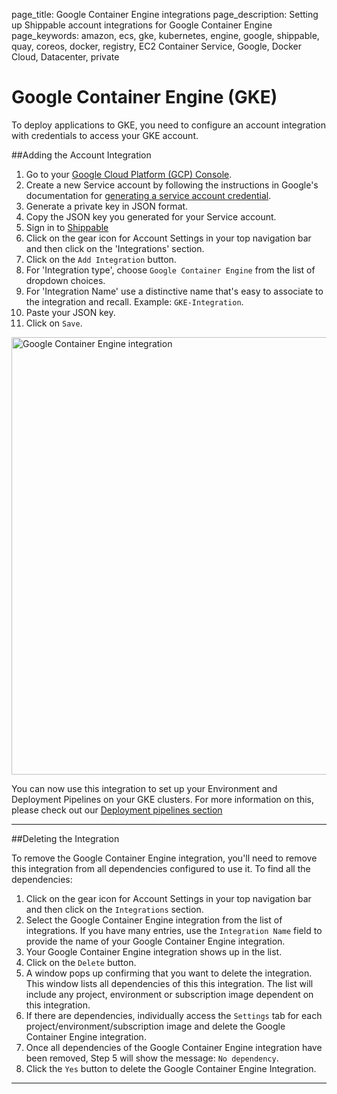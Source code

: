 page_title: Google Container Engine integrations
page_description: Setting up Shippable account integrations for Google Container Engine
page_keywords: amazon, ecs, gke, kubernetes, engine, google, shippable, quay, coreos, docker, registry, EC2 Container Service, Google, Docker Cloud, Datacenter, private


# Google Container Engine (GKE)

To deploy applications to GKE, you need to configure an account integration with credentials to access your GKE account.

##Adding the Account Integration

1. Go to your [Google Cloud Platform (GCP) Console](https://console.cloud.google.com).
2. Create a new Service account by following the instructions in Google's documentation for [generating a service account credential](https://cloud.google.com/storage/docs/authentication#service_accounts).
3. Generate a private key in JSON format.
4. Copy the JSON key you generated for your Service account.  
5. Sign in to [Shippable](https://app.shippable.com)
6. Click on the gear icon for Account Settings in your top navigation bar and then click on the 'Integrations' section.
7. Click on the `Add Integration` button.
8. For 'Integration type', choose `Google Container Engine` from the list of dropdown choices.
9. For 'Integration Name' use a distinctive name that's easy to associate to the integration and recall. Example: `GKE-Integration`.
10. Paste your JSON key.
11. Click on `Save`.

<img src="/ci/images/gkeInt.png" alt="Google Container Engine integration" style="width:700px;"/>

You can now use this integration to set up your Environment and Deployment Pipelines on your GKE clusters. For more information on this, please check out our [Deployment pipelines section](/pipelines/overview/)

---

##Deleting the Integration

To remove the Google Container Engine integration, you'll need to remove this integration from all dependencies configured to use it. To find all the dependencies:

1. Click on the gear icon for Account Settings in your top navigation bar and then click on the `Integrations` section.
2. Select the Google Container Engine integration from the list of integrations. If you have many entries, use the `Integration Name` field to provide the name of your Google Container Engine integration.
3. Your Google Container Engine integration shows up in the list.
4. Click on the `Delete` button.
5. A window pops up confirming that you want to delete the integration. This window lists all dependencies of this this integration. The list will include any project, environment or subscription image dependent on this integration.
6. If there are dependencies, individually access the `Settings` tab for each project/environment/subscription image and delete the Google Container Engine integration.
7. Once all dependencies of the Google Container Engine integration have been removed, Step 5 will show the message: `No dependency`.
8. Click the `Yes` button to delete the Google Container Engine Integration.

--------

